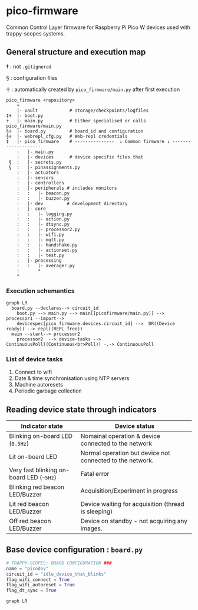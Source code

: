 # pico-firmware
Common Control Layer firmware for Raspberry Pi Pico W devices used with  trappy-scopes systems.



## General structure and execution map

‡ : not `.gitignored`

§ : configuration files

♰ : automatically created by `pico_firmware/main.py` after first execution

```
pico_firmware <repository>
    +
    |- vault            # storage/checkpoints/logfiles
‡♰ 	|- boot.py           
♰ 	|- main.py          # Either specialised or calls pico_firmware/main.py
§♰  |- board.py         # board_id and configuration
§♰  |- webrepl_cfg.py   # Web-repl credentials
‡   |- pico_firmware    # ---------------  ↓ Common firmware ↓ --------------------
    :   |- main.py     
    :   |- devices      # device specific files that 
 §	: 	|- secrets.py
 §	: 	|- pinassignments.py
    :   |- actuators
    :   |- sensors
    :   |- controllers
    :   |- peripherals # includes monitors
    :   :   |- beacon.py
    :   :   |- buzzer.py
    :   |- dev         # development directory
    :   |- core
    :   :   |- logging.py
    :   :   |- action.py
    :   :   |- dtsync.py
    :   :   |- processor2.py
    :   :   |- wifi.py
    :   :   |- mqtt.py
    :   :   |- handshake.py
    :   :   |- actionset.py
    :   :   |- test.py
    :   |- processing
    :   :   |- averager.py
    :		*
    *
```



### Execution schemantics

```mermaid
graph LR
  board.py --declares--> circuit_id 
	boot.py --> main.py --> main[[picofirmware/main.py]] --> processor1 --import--> 
	devicespec[pico_firmware.devices.circuit_id] -->  DR((Device ready)) --> repl((REPL free))
  main --start--> processor2						  
	processor2	--> device-tasks --> ContinuousPoll((Continuous<br>Poll)) -.-> ContinuousPoll
```

### List of device tasks

1. Connect to wifi
2. Date & time synchronisation using NTP servers
3. Machine autoresets
4. Periodic garbage collection

## Reading device state through indicators

| Indicator state                          | Device status                                             |
| ---------------------------------------- | --------------------------------------------------------- |
| Blinking on-board LED (`0.5Hz`)          | Nomainal operation & device connected to the network      |
| Lit on-board LED                         | Normal operation but device not connected to the network. |
| Very fast blinking on-board LED (`~5Hz`) | Fatal error                                               |
| Blinking red beacon LED/Buzzer           | Acquisition/Experiment in progress                        |
| Lit red beacon LED/Buzzer                | Device waiting for acquisition (thread is sleeping)       |
| Off red beacon LED/Buzzer                | Device on standby - not acquiring any images.             |



## Base device configuration : `board.py`

```python
# TRAPPY-SCOPES: BOARD CONFIGURATION ###
name = "picodev"
circuit_id = "idle_device_that_blinks"
flag_wifi_connect = True
flag_wifi_autoreset = True
flag_dt_sync = True
```





```mermaid
graph LR
```